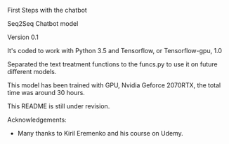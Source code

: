 First Steps with the chatbot

Seq2Seq Chatbot model

Version 0.1

It's coded to work with Python 3.5 and Tensorflow, or Tensorflow-gpu, 1.0

Separated the text treatment functions to the funcs.py to use it on future different models.

This model has been trained with GPU, Nvidia Geforce 2070RTX, the total time was around 30 hours.

This README is still under revision.

Acknowledgements:
- Many thanks to Kiril Eremenko and his course on Udemy.
